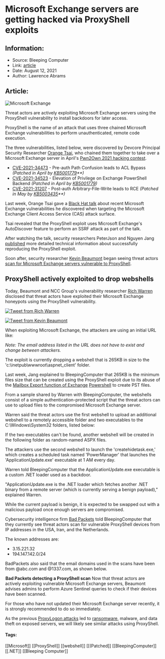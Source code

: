 # Microsoft Exchange servers are getting hacked via ProxyShell exploits
### 

## Information:
+ Source: Bleeping Computer
+ Link: [article](https://www.bleepingcomputer.com/news/microsoft/microsoft-exchange-servers-are-getting-hacked-via-proxyshell-exploits/)
+ Date: August 12, 2021
+ Author: Lawrence Abrams


## Article:
![Microsoft Exchange](https://www.bleepstatic.com/content/hl-images/2021/03/10/Exchange4.jpg)


Threat actors are actively exploiting Microsoft Exchange servers using the ProxyShell vulnerability to install backdoors for later access.


ProxyShell is the name of an attack that uses three chained Microsoft Exchange vulnerabilities to perform unauthenticated, remote code execution.



The three vulnerabilities, listed below, were discovered by Devcore Principal Security Researcher [Orange Tsai](https://twitter.com/orange_8361), who chained them together to take over a Microsoft Exchange server in April's [Pwn2Own 2021 hacking contest](https://www.bleepingcomputer.com/news/security/researchers-earn-1-2-million-for-exploits-demoed-at-pwn2own-2021/).


* [CVE-2021-34473](https://msrc.microsoft.com/update-guide/vulnerability/CVE-2021-34473) - Pre-auth Path Confusion leads to ACL Bypass *(Patched in April by [KB5001779](https://support.microsoft.com/en-us/topic/description-of-the-security-update-for-microsoft-exchange-server-2019-2016-and-2013-april-13-2021-kb5001779-8e08f3b3-fc7b-466c-bbb7-5d5aa16ef064)**)*
* [CVE-2021-34523](https://msrc.microsoft.com/update-guide/vulnerability/CVE-2021-34523) - Elevation of Privilege on Exchange PowerShell Backend *(Patched in April by [KB5001779](https://support.microsoft.com/en-us/topic/description-of-the-security-update-for-microsoft-exchange-server-2019-2016-and-2013-april-13-2021-kb5001779-8e08f3b3-fc7b-466c-bbb7-5d5aa16ef064))*
* [CVE-2021-31207](https://msrc.microsoft.com/update-guide/en-US/vulnerability/CVE-2021-31207) - Post-auth Arbitrary-File-Write leads to RCE *(Patched in May by [KB5003435](https://support.microsoft.com/en-us/topic/description-of-the-security-update-for-microsoft-exchange-server-2019-2016-and-2013-may-11-2021-kb5003435-028bd051-b2f1-4310-8f35-c41c9ce5a2f1)**)*


Last week, Orange Tsai gave a [Black Hat talk](http://www.blackhat.com/us-21/briefings/schedule/index.html#proxylogon-is-just-the-tip-of-the-iceberg-a-new-attack-surface-on-microsoft-exchange-server-23442) about recent Microsoft Exchange vulnerabilities he discovered when targeting the Microsoft Exchange Client Access Service (CAS) attack surface.


Tsai revealed that the ProxyShell exploit uses Microsoft Exchange's AutoDiscover feature to perform an SSRF attack as part of the talk.


After watching the talk, security researchers PeterJson and Nguyen Jang [published](https://peterjson.medium.com/reproducing-the-proxyshell-pwn2own-exploit-49743a4ea9a1) more detailed technical information about successfully reproducing the ProxyShell exploit.


Soon after, security researcher [Kevin Beaumont](https://twitter.com/GossiTheDog) began seeing threat actors [scan for Microsoft Exchange servers vulnerable to ProxyShell](https://www.bleepingcomputer.com/news/microsoft/microsoft-exchange-servers-scanned-for-proxyshell-vulnerability-patch-now/).


ProxyShell actively exploited to drop webshells
-----------------------------------------------


Today, Beaumont and NCC Group's vulnerability researcher [Rich Warren](https://twitter.com/buffaloverflow) disclosed that threat actors have exploited their Microsoft Exchange honeypots using the ProxyShell vulnerability.


[![Tweet from Rich Warren](https://www.bleepstatic.com/images/news/security/microsoft/exchange/proxyshell/active-exploitation/backdoors/rich-tweet.jpg)](https://twitter.com/buffaloverflow/status/1425831100157349890)


[![Tweet from Kevin Beaumont](https://www.bleepstatic.com/images/news/security/microsoft/exchange/proxyshell/active-exploitation/backdoors/kevin-tweet.jpg)](https://twitter.com/GossiTheDog/status/1425844380376735746)


When exploiting Microsoft Exchange, the attackers are using an initial URL like:


*Note: The email address listed in the URL does not have to exist and change between attackers.*


The exploit is currently dropping a webshell that is 265KB in size to the 'c:\inetpub\wwwroot\aspnet\_client\' folder.


Last week, Jang explained to BleepingComputer that 265KB is the minimum files size that can be created using the ProxyShell exploit due to its abuse of the [Mailbox Export function of Exchange](https://docs.microsoft.com/en-us/powershell/module/exchange/new-mailboxexportrequest?view=exchange-ps) [Powershell](https://docs.microsoft.com/en-us/powershell/module/exchange/new-mailboxexportrequest?view=exchange-ps) to create PST files.


From a sample shared by Warren with BleepingComputer, the webshells consist of a simple authentication-protected script that the threat actors can use to upload files to the compromised Microsoft Exchange server.


Warren said the threat actors use the first webshell to upload an additional webshell to a remotely accessible folder and two executables to the C:\Windows\System32 folders, listed below:


If the two executables can't be found, another webshell will be created in the following folder as random-named ASPX files.


The attackers use the second webshell to launch the 'createhidetask.exe,' which creates a scheduled task named 'PowerManager' that launches the 'ApplicationUpdate.exe' executable at 1 AM every day.


Warren told BleepingComputer that the ApplicationUpdate.exe executable is a custom .NET loader used as a backdoor.


"ApplicationUpdate.exe is the .NET loader which fetches another .NET binary from a remote server (which is currently serving a benign payload)," explained Warren.


While the current payload is benign, it is expected to be swapped out with a malicious payload once enough servers are compromised.


Cybersecurity intelligence firm [Bad Packets](https://badpackets.net/) told BleepingComputer that they currently see threat actors scan for vulnerable ProxyShell devices from IP addresses in the USA, Iran, and the Netherlands.


The known addresses are:


* 3.15.221.32
* 194.147.142.0/24


BadPackets also said that the email domains used in the scans have been from @abc.com and @1337.com, as shown below.



![Bad Packets detecting a ProxyShell scan](data:image/gif;base64,R0lGODlhAQABAAAAACH5BAEKAAEALAAAAAABAAEAAAICTAEAOw==)**Bad Packets detecting a ProxyShell scan**
Now that threat actors are actively exploiting vulnerable Microsoft Exchange servers, Beaumont advises admins to perform Azure Sentinel queries to check if their devices have been scanned.


For those who have not updated their Microsoft Exchange server recently, it is strongly recommended to do so immediately.


As the previous [ProxyLogon attacks](https://www.bleepingcomputer.com/news/security/microsoft-fixes-actively-exploited-exchange-zero-day-bugs-patch-now/) led to [ransomware](https://www.bleepingcomputer.com/news/security/dearcry-ransomware-attacks-microsoft-exchange-with-proxylogon-exploits/), malware, and data theft on exposed servers, we will likely see similar attacks using ProxyShell.




#### Tags:
[[Microsoft]] [[ProxyShell]] [[webshell]] [[(Patched]] [[BleepingComputer]] [[.NET]] [[Bleeping Computer]]
